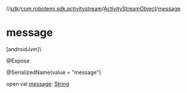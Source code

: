 //[sdk](../../../index.md)/[com.robotemi.sdk.activitystream](../index.md)/[ActivityStreamObject](index.md)/[message](message.md)

# message

[androidJvm]\

@Expose

@SerializedName(value = &quot;message&quot;)

open val [message](message.md): [String](https://docs.oracle.com/javase/8/docs/api/java/lang/String.html)

